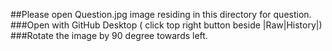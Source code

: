 ##Please open Question.jpg image residing in this directory for question.
###Open with GitHub Desktop ( click top right button beside |Raw|History|)
###Rotate the image by 90 degree towards left.

